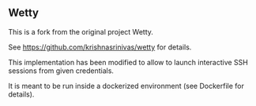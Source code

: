 Wetty
-----

This is a fork from the original project Wetty.

See https://github.com/krishnasrinivas/wetty for details.

This implementation has been modified to allow to launch interactive SSH sessions from given credentials.

It is meant to be run inside a dockerized environment (see Dockerfile for details).

